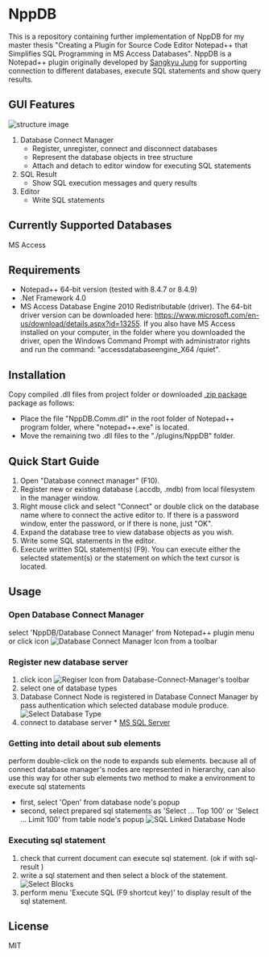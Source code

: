 # NppDB
This is a repository containing further implementation of NppDB for my master thesis "Creating a Plugin for Source Code Editor Notepad++ that Simplifies SQL
Programming in MS Access Databases". NppDB is a Notepad++ plugin originally developed by [Sangkyu Jung](https://github.com/gutkyu/NppDB) for supporting connection to different databases, execute SQL statements and show query results.

## GUI Features
![structure image](https://raw.githubusercontent.com/gutkyu/NppDB/gh-pages/images/NppDB_All_n.png)
1. Database Connect Manager
    * Register, unregister, connect and disconnect databases
    * Represent the database objects in tree structure
    * Attach and detach to editor window for executing SQL statements
2. SQL Result
    * Show SQL execution messages and query results
3. Editor
    * Write SQL statements

## Currently Supported Databases
MS Access

## Requirements
   * Notepad++ 64-bit version (tested with 8.4.7 or 8.4.9)
   * .Net Framework 4.0 
   * MS Access Database Engine 2010 Redistributable (driver). The 64-bit driver version can be downloaded here: https://www.microsoft.com/en-us/download/details.aspx?id=13255. If you also have MS Access installed on your computer, in the folder where you downloaded the driver, open the Windows Command Prompt with administrator rights and run the command: "accessdatabaseengine_X64 /quiet".

## Installation
Copy compiled .dll files from project folder or downloaded [.zip package](https://github.com/pripost/NppDB/releases/download/v0.9.0/NppDB.zip) package as follows:
   * Place the file "NppDB.Comm.dll" in the root folder of Notepad++ program folder, where "notepad++.exe" is located.
   * Move the remaining two .dll files to the "./plugins/NppDB" folder.

## Quick Start Guide
   1. Open "Database connect manager" (F10).
   2. Register new or existing database (.accdb, .mdb) from local filesystem in the manager window.
   3. Right mouse click and select "Connect" or double click on the database name where to connect the active editor to. If there is a password window, enter the password, or if there is none, just "OK".
   4. Expand the database tree to view database objects as you wish.
   5. Write some SQL statements in the editor.
   6. Execute written SQL statement(s) (F9). You can execute either the selected statement(s) or the statement on which the text cursor is located.

## Usage
### Open Database Connect Manager
   select 'NppDB/Database Connect Manager' from Notepad++ plugin menu
   or
   click icon ![Database Connect Manager Icon](https://raw.githubusercontent.com/gutkyu/NppDB/gh-pages/images/DBPPManage16.png) from a toolbar 

### Register new database server
   1. click icon ![Regiser Icon](https://raw.githubusercontent.com/gutkyu/NppDB/master/NppDB.Core/Resources/add16.png) from  Database-Connect-Manager's toolbar
   2. select one of database types
   3. Database Connect Node is registered in Database Connect Manager by pass authentication which selected database module produce.
	![Select Database Type](https://raw.githubusercontent.com/gutkyu/NppDB/gh-pages/images/NppDB_Sel_DBType.png)
   4. connect to database server
   	* [MS SQL Server](https://github.com/gutkyu/NppDB.MSSQL) 
      
### Getting into detail about sub elements
   perform double-click on the node to expands sub elements.
   because all of connect database manager's nodes are represented in hierarchy, can also use this way for other sub elements
   two method to make a environment to execute sql statements
   * first, select 'Open' from database node's popup
   * second, select prepared sql statements as 'Select … Top 100' or 'Select … Limit 100' from table node's popup
	![SQL Linked Database Node](https://raw.githubusercontent.com/gutkyu/NppDB/gh-pages/images/NppDB_Node_SQL.png)

### Executing sql statement
   1. check that current document can execute sql statement. (ok if with sql-result )
   2. write a sql statement and then select a block of the statement.
	![Select Blocks](https://raw.githubusercontent.com/gutkyu/NppDB/gh-pages/images/NppDB_SQL_Block.png)
   3. perform menu 'Execute SQL (F9 shortcut key)' to display result of the sql statement.
	
## License
MIT
